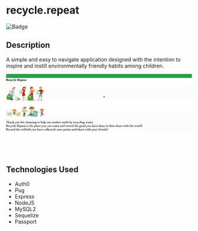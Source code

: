 # recycle.repeat

![Badge](https://img.shields.io/badge/recycle--repeat-BeKindToMotherNature-green)

## Description
A simple and easy to navigate application designed with the intention to inspire and instill environmentally friendly habits among children. 

![GIF](client/src/assets/image/recycle-repeat.gif)

## Technologies Used

- Auth0
- Pug
- Express
- NodeJS
- MySQL2
- Sequelize 
- Passport
